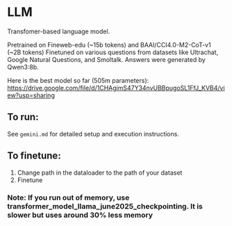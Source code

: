 # LLM
Transfomer-based language model.
 
Pretrained on Fineweb-edu (~15b tokens) and BAAI/CCI4.0-M2-CoT-v1 (~2B tokens)
Finetuned on various questions from datasets like Ultrachat, Google Natural Questions, and Smoltalk. Answers were generated by Qwen3:8b.

Here is the best model so far (505m parameters):
https://drive.google.com/file/d/1CHAgimS47Y34nvUBBpugoSL1FfJ_KVB4/view?usp=sharing

## To run:
See `gemini.md` for detailed setup and execution instructions.

## To finetune:
1. Change path in the dataloader to the path of your dataset
2. Finetune
### Note: If you run out of memory, use transformer_model_llama_june2025_checkpointing. It is slower but uses around 30% less memory